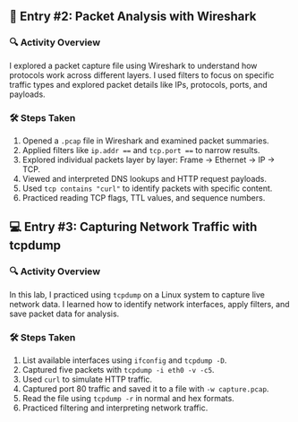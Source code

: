 ## 🧪 Entry #2: Packet Analysis with Wireshark

### 🔍 Activity Overview  
I explored a packet capture file using Wireshark to understand how protocols work across different layers. I used filters to focus on specific traffic types and explored packet details like IPs, protocols, ports, and payloads.

### 🛠️ Steps Taken  
1. Opened a `.pcap` file in Wireshark and examined packet summaries.  
2. Applied filters like `ip.addr ==` and `tcp.port ==` to narrow results.  
3. Explored individual packets layer by layer: Frame → Ethernet → IP → TCP.  
4. Viewed and interpreted DNS lookups and HTTP request payloads.  
5. Used `tcp contains "curl"` to identify packets with specific content.  
6. Practiced reading TCP flags, TTL values, and sequence numbers.

## 💻 Entry #3: Capturing Network Traffic with tcpdump

### 🔍 Activity Overview  
In this lab, I practiced using `tcpdump` on a Linux system to capture live network data. I learned how to identify network interfaces, apply filters, and save packet data for analysis.

### 🛠️ Steps Taken  
1. List available interfaces using `ifconfig` and `tcpdump -D`.  
2. Captured five packets with `tcpdump -i eth0 -v -c5`.  
3. Used `curl` to simulate HTTP traffic.  
4. Captured port 80 traffic and saved it to a file with `-w capture.pcap`.  
5. Read the file using `tcpdump -r` in normal and hex formats.  
6. Practiced filtering and interpreting network traffic.
